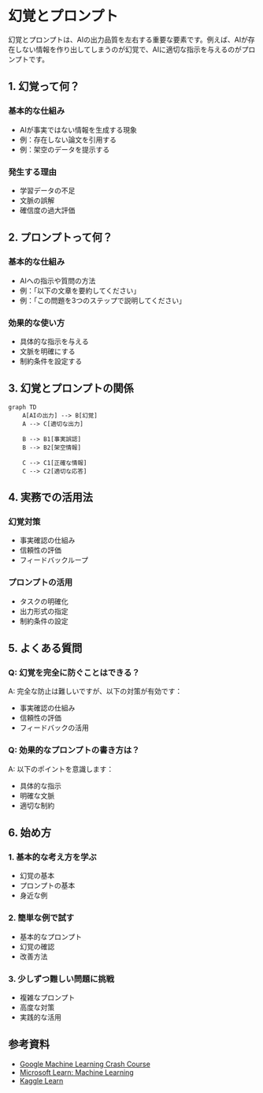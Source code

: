 # 幻覚とプロンプト

幻覚とプロンプトは、AIの出力品質を左右する重要な要素です。例えば、AIが存在しない情報を作り出してしまうのが幻覚で、AIに適切な指示を与えるのがプロンプトです。

## 1. 幻覚って何？

### 基本的な仕組み
- AIが事実ではない情報を生成する現象
- 例：存在しない論文を引用する
- 例：架空のデータを提示する

### 発生する理由
- 学習データの不足
- 文脈の誤解
- 確信度の過大評価

## 2. プロンプトって何？

### 基本的な仕組み
- AIへの指示や質問の方法
- 例：「以下の文章を要約してください」
- 例：「この問題を3つのステップで説明してください」

### 効果的な使い方
- 具体的な指示を与える
- 文脈を明確にする
- 制約条件を設定する

## 3. 幻覚とプロンプトの関係

```mermaid
graph TD
    A[AIの出力] --> B[幻覚]
    A --> C[適切な出力]
    
    B --> B1[事実誤認]
    B --> B2[架空情報]
    
    C --> C1[正確な情報]
    C --> C2[適切な応答]
```

## 4. 実務での活用法

### 幻覚対策
- 事実確認の仕組み
- 信頼性の評価
- フィードバックループ

### プロンプトの活用
- タスクの明確化
- 出力形式の指定
- 制約条件の設定

## 5. よくある質問

### Q: 幻覚を完全に防ぐことはできる？
A: 完全な防止は難しいですが、以下の対策が有効です：
- 事実確認の仕組み
- 信頼性の評価
- フィードバックの活用

### Q: 効果的なプロンプトの書き方は？
A: 以下のポイントを意識します：
- 具体的な指示
- 明確な文脈
- 適切な制約

## 6. 始め方

### 1. 基本的な考え方を学ぶ
- 幻覚の基本
- プロンプトの基本
- 身近な例

### 2. 簡単な例で試す
- 基本的なプロンプト
- 幻覚の確認
- 改善方法

### 3. 少しずつ難しい問題に挑戦
- 複雑なプロンプト
- 高度な対策
- 実践的な活用

## 参考資料
- [Google Machine Learning Crash Course](https://developers.google.com/machine-learning/crash-course)
- [Microsoft Learn: Machine Learning](https://docs.microsoft.com/learn/paths/get-started-with-artificial-intelligence-on-azure/)
- [Kaggle Learn](https://www.kaggle.com/learn) 
